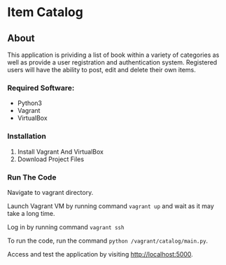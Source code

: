 # Item Catalog

## About
This application is prividing a list of book within a variety of categories as well as provide a user registration and authentication system. Registered users will have the ability to post, edit and delete their own items.

### Required Software:

- Python3
- Vagrant
- VirtualBox

### Installation

1. Install Vagrant And VirtualBox
2. Download Project Files

### Run The Code

Navigate to vagrant directory.

Launch Vagrant VM by running command `vagrant up` and wait as it may take a long time.

Log in by running command `vagrant ssh`

To run the code, run the command `python /vagrant/catalog/main.py`.

Access and test the application by visiting [http://localhost:5000](http://localhost:5000).
